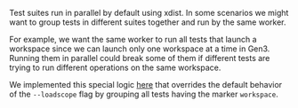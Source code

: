 Test suites run in parallel by default using xdist. In some scenarios we might want to group tests in different suites together and run by the same worker.

For example, we want the same worker to run all tests that launch a workspace since we can launch only one workspace at a time in Gen3. Running them in parallel could break some of them if different tests are trying to run different operations on the same workspace.

We implemented this special logic [here](../../conftest.py#37) that overrides the default behavior of the `--loadscope` flag by grouping all tests having the marker `workspace`.
